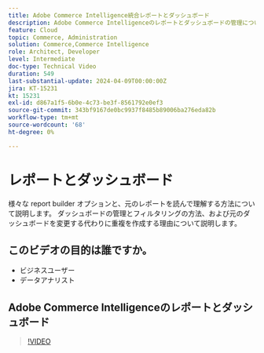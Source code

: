 ```yaml
---
title: Adobe Commerce Intelligence統合レポートとダッシュボード
description: Adobe Commerce Intelligenceのレポートとダッシュボードの管理について説明します
feature: Cloud
topic: Commerce, Administration
solution: Commerce,Commerce Intelligence
role: Architect, Developer
level: Intermediate
doc-type: Technical Video
duration: 549
last-substantial-update: 2024-04-09T00:00:00Z
jira: KT-15231
kt: 15231
exl-id: d867a1f5-6b0e-4c73-be3f-8561792e0ef3
source-git-commit: 343bf9167de0bc9937f8485b89006ba276eda82b
workflow-type: tm+mt
source-wordcount: '68'
ht-degree: 0%

---
```


# レポートとダッシュボード

様々な report builder オプションと、元のレポートを読んで理解する方法について説明します。 ダッシュボードの管理とフィルタリングの方法、および元のダッシュボードを変更する代わりに重複を作成する理由について説明します。

## このビデオの目的は誰ですか。

- ビジネスユーザー
- データアナリスト

## Adobe Commerce Intelligenceのレポートとダッシュボード

>[!VIDEO](https://video.tv.adobe.com/v/3428252?learn=on)

